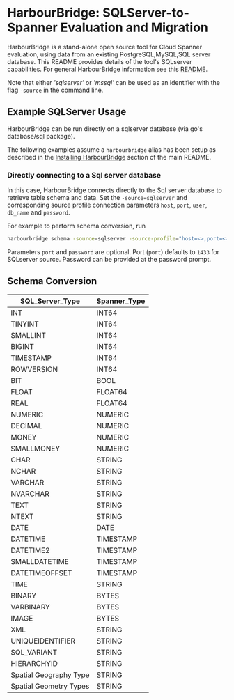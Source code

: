 # HarbourBridge: SQLServer-to-Spanner Evaluation and Migration

HarbourBridge is a stand-alone open source tool for Cloud Spanner evaluation,
using data from an existing PostgreSQL,MySQL,SQL server database. This README provides
details of the tool's SQLserver capabilities. For general HarbourBridge information
see this [README](https://github.com/cloudspannerecosystem/harbourbridge#harbourbridge-spanner-evaluation-and-migration).

Note that either _'sqlserver'_ or _'mssql'_ can be used as an identifier with the flag `-source` in the command line.

## Example SQLServer Usage

HarbourBridge can be run directly on a sqlserver database (via go's database/sql package).

The following examples assume a `harbourbridge` alias has been setup as described
in the [Installing HarbourBridge](https://github.com/cloudspannerecosystem/harbourbridge#installing-harbourbridge) section of the main README.

### Directly connecting to a Sql server database

In this case, HarbourBridge connects directly to the Sql server database to
retrieve table schema and data. Set the `-source=sqlserver` and corresponding
source profile connection parameters `host`, `port`, `user`, `db_name` and
`password`.

For example to perform schema conversion, run

```sh
harbourbridge schema -source=sqlserver -source-profile="host=<>,port=<>,user=<>,db_name=<>"
```

Parameters `port` and `password` are optional. Port (`port`) defaults to `1433`
for SQLserver source. Password can be provided at the password prompt.

## Schema Conversion

| SQL_Server_Type        | Spanner_Type |
| ---------------------- | ------------ |
| INT                    | INT64        |
| TINYINT                | INT64        |
| SMALLINT               | INT64        |
| BIGINT                 | INT64        |
| TIMESTAMP              | INT64        |
| ROWVERSION             | INT64        |
| BIT                    | BOOL         |
| FLOAT                  | FLOAT64      |
| REAL                   | FLOAT64      |
| NUMERIC                | NUMERIC      |
| DECIMAL                | NUMERIC      |
| MONEY                  | NUMERIC      |
| SMALLMONEY             | NUMERIC      |
| CHAR                   | STRING       |
| NCHAR                  | STRING       |
| VARCHAR                | STRING       |
| NVARCHAR               | STRING       |
| TEXT                   | STRING       |
| NTEXT                  | STRING       |
| DATE                   | DATE         |
| DATETIME               | TIMESTAMP    |
| DATETIME2              | TIMESTAMP    |
| SMALLDATETIME          | TIMESTAMP    |
| DATETIMEOFFSET         | TIMESTAMP    |
| TIME                   | STRING       |
| BINARY                 | BYTES        |
| VARBINARY              | BYTES        |
| IMAGE                  | BYTES        |
| XML                    | STRING       |
| UNIQUEIDENTIFIER       | STRING       |
| SQL_VARIANT            | STRING       |
| HIERARCHYID            | STRING       |
| Spatial Geography Type | STRING       |
| Spatial Geometry Types | STRING       |
